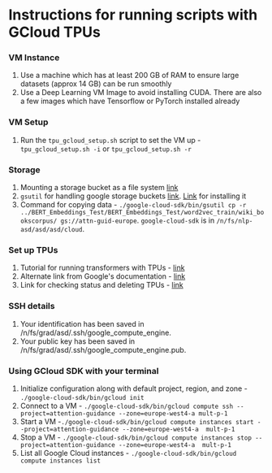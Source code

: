 # Instructions for running scripts with GCloud TPUs

### VM Instance
1. Use a machine which has at least 200 GB of RAM to ensure large datasets (approx 14 GB) can be run smoothly
1. Use a Deep Learning VM Image to avoid installing CUDA. There are also a few images which have Tensorflow or PyTorch installed already

### VM Setup
1. Run the `tpu_gcloud_setup.sh` script to set the VM up - `tpu_gcloud_setup.sh -i` or `tpu_gcloud_setup.sh -r`

### Storage
1. Mounting a storage bucket as a file system [link](https://cloud.google.com/storage/docs/gcs-fuse#using)
1. `gsutil` for handling google storage buckets [link](https://cloud.google.com/storage/docs/quickstart-gsutil). [Link](https://cloud.google.com/sdk/docs#linux) for installing it
1. Command for copying data - `./google-cloud-sdk/bin/gsutil cp -r ../BERT_Embeddings_Test/BERT_Embeddings_Test/word2vec_train/wiki_bookscorpus/ gs://attn-guid-europe`. `google-cloud-sdk` is in `/n/fs/nlp-asd/asd/asd/cloud`.

### Set up TPUs
1. Tutorial for running transformers with TPUs - [link](https://cloud.google.com/tpu/docs/tutorials/transformer-pytorch)
1. Alternate link from Google's documentation - [link](https://cloud.google.com/tpu/docs/creating-deleting-tpus#us)
1. Link for checking status and deleting TPUs - [link](https://cloud.google.com/tpu/docs/creating-deleting-tpus#ctpu_1)

### SSH details
1. Your identification has been saved in /n/fs/grad/asd/.ssh/google_compute_engine.
1. Your public key has been saved in /n/fs/grad/asd/.ssh/google_compute_engine.pub.

### Using GCloud SDK with your terminal
1. Initialize configuration along with default project, region, and zone - `./google-cloud-sdk/bin/gcloud init`
1. Connect to a VM - `./google-cloud-sdk/bin/gcloud compute ssh --project=attention-guidance --zone=europe-west4-a mult-p-1`
1. Start a VM -`./google-cloud-sdk/bin/gcloud compute instances start --project=attention-guidance --zone=europe-west4-a  mult-p-1`
1. Stop a VM - `./google-cloud-sdk/bin/gcloud compute instances stop --project=attention-guidance --zone=europe-west4-a  mult-p-1`
1. List all Google Cloud instances - `./google-cloud-sdk/bin/gcloud compute instances list`